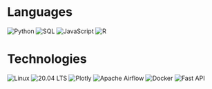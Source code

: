 

# Languages
![Python](https://img.shields.io/badge/-Python-000?&logo=Python)
![SQL](https://img.shields.io/badge/-SQL-000?&logo=PostgreSQL)
![JavaScript](https://img.shields.io/badge/-JavaScript-000?&logo=JavaScript)
![R](https://img.shields.io/badge/-R-000?&logo=R)

# Technologies
![Linux](https://img.shields.io/badge/-Linux-000?&logo=Linux)
![20.04 LTS](https://img.shields.io/badge/-Ubuntu-000?&logo=Ubuntu)
![Plotly](https://img.shields.io/badge/-Plotly-000?&logo=Plotly)
![Apache Airflow](https://img.shields.io/badge/-Airflow-000?&logo=ApacheAirflow)
![Docker](https://img.shields.io/badge/-Docker-000?&logo=Docker)
![Fast API](https://img.shields.io/badge/-FastAPI-000?&logo=FastApi)



<!---
jeremiah-carlson/jeremiah-carlson is a ✨ special ✨ repository because its `README.md` (this file) appears on your GitHub profile.
You can click the Preview link to take a look at your changes.
--->
